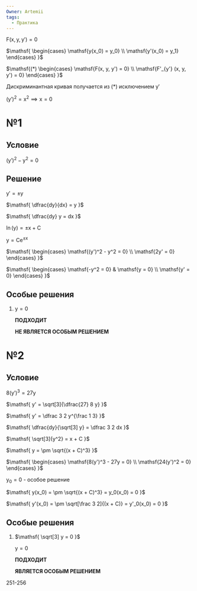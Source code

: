 ```yaml
---
Owner: Artemii
tags:
  - Практика
---
```

$\mathsf{  
F(x, y, y') = 0  
}$

$\mathsf{  
\begin{cases}  
\mathsf{y(x_0) = y_0} \\  
\mathsf{y'(x_0) = y_1}  
\end{cases}  
}$

  

$\mathsf{(*)  
\begin{cases}  
\mathsf{F(x, y, y') = 0} \\  
\mathsf{F'_{y'} (x, y, y') = 0}  
\end{cases}  
}$

Дискриминантная кривая получается из (*) исключением $\mathsf{y'}$

$\mathsf{  
(y')^2 = x^2 \implies x = 0  
}$

  

  

# №1

## Условие

$\mathsf{  
(y')^2 - y^2 = 0  
}$

## Решение

$\mathsf{  
y' = \pm y  
}$

$\mathsf{  
\dfrac{dy}{dx} = y  
}$

$\mathsf{  
\dfrac{dy} y = dx  
}$

$\mathsf{  
\ln(y) = \pm x + C  
}$

$\mathsf{  
y = Ce^{\pm x}  
}$

$\mathsf{  
\begin{cases}  
\mathsf{(y')^2 - y^2 = 0} \\  
\mathsf{2y' = 0}  
\end{cases}  
}$

$\mathsf{  
\begin{cases}  
\mathsf{-y^2 = 0} & \mathsf{y = 0} \\  
\mathsf{y' = 0}  
\end{cases}  
}$

## Особые решения

1. $\mathsf{  
    y = 0  
    }$
    
    **ПОДХОДИТ**
    
    **НЕ ЯВЛЯЕТСЯ ОСОБЫМ РЕШЕНИЕМ**
    

# №2

## Условие

$\mathsf{  
8(y')^3 = 27y  
}$

$\mathsf{  
y' = \sqrt[3]{\dfrac{27} 8 y}  
}$

$\mathsf{  
y' = \dfrac 3 2 y^{\frac 1 3}  
}$

$\mathsf{  
\dfrac{dy}{\sqrt[3] y} = \dfrac 3 2 dx  
}$

$\mathsf{  
\sqrt[3]{y^2} = x + C  
}$

$\mathsf{  
y = \pm \sqrt{(x + C)^3}  
}$

  

$\mathsf{  
\begin{cases}  
\mathsf{8(y')^3 - 27y = 0} \\  
\mathsf{24(y')^2 = 0}  
\end{cases}  
}$

$\mathsf{  
y_0 = 0  
}$ - особое решение

$\mathsf{  
y(x_0) = \pm \sqrt{(x + C)^3} = y_0(x_0) = 0  
}$

$\mathsf{  
y'(x_0) = \pm \sqrt[\frac 3 2]{(x + C)} = y'_0(x_0) = 0  
}$

  

## Особые решения

1. $\mathsf{  
    \sqrt[3] y = 0  
    }$
    
    $\mathsf{  
    y = 0  
    }$
    
    **ПОДХОДИТ**
    
    **ЯВЛЯЕТСЯ ОСОБЫМ РЕШЕНИЕМ**
    

  

251-256